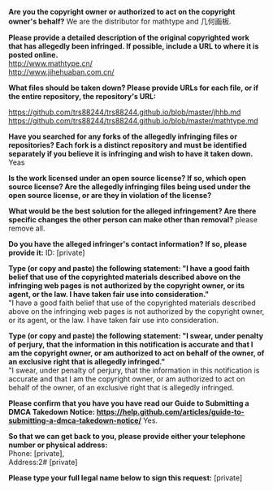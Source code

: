 **Are you the copyright owner or authorized to act on the copyright owner's behalf?** We are the distributor for mathtype and 几何画板.

**Please provide a detailed description of the original copyrighted work that has allegedly been infringed. If possible, include a URL to where it is posted online.**  
http://www.mathtype.cn/  
http://www.jihehuaban.com.cn/

**What files should be taken down? Please provide URLs for each file, or if the entire repository, the repository's URL:**

https://github.com/trs88244/trs88244.github.io/blob/master/jhhb.md  
https://github.com/trs88244/trs88244.github.io/blob/master/mathtype.md

**Have you searched for any forks of the allegedly infringing files or repositories? Each fork is a distinct repository and must be identified separately if you believe it is infringing and wish to have it taken down.** Yeas

**Is the work licensed under an open source license? If so, which open source license? Are the allegedly infringing files being used under the open source license, or are they in violation of the license?**

**What would be the best solution for the alleged infringement? Are there specific changes the other person can make other than removal?** please remove all.

**Do you have the alleged infringer's contact information? If so, please provide it:** ID: [private]

**Type (or copy and paste) the following statement: "I have a good faith belief that use of the copyrighted materials described above on the infringing web pages is not authorized by the copyright owner, or its agent, or the law. I have taken fair use into consideration."**  
"I have a good faith belief that use of the copyrighted materials described above on the infringing web pages is not authorized by the copyright owner, or its agent, or the law. I have taken fair use into consideration.

**Type (or copy and paste) the following statement: "I swear, under penalty of perjury, that the information in this notification is accurate and that I am the copyright owner, or am authorized to act on behalf of the owner, of an exclusive right that is allegedly infringed."**  
"I swear, under penalty of perjury, that the information in this notification is accurate and that I am the copyright owner, or am authorized to act on behalf of the owner, of an exclusive right that is allegedly infringed.  

**Please confirm that you have you have read our Guide to Submitting a DMCA Takedown Notice:   https://help.github.com/articles/guide-to-submitting-a-dmca-takedown-notice/** Yes.  

**So that we can get back to you, please provide either your telephone number or physical address:**  
Phone: [private],  
Address:2# [private]

**Please type your full legal name below to sign this request:** [private]
